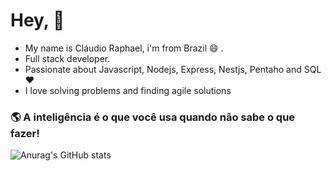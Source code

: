 # Hey, 👋 

* My name is Cláudio Raphael, i'm from Brazil 😄 .
* Full stack developer.
* Passionate about Javascript, Nodejs, Express, Nestjs, Pentaho and SQL ❤️ 
* I love solving problems and finding agile solutions

### 🌎 A inteligência é o que você usa quando não sabe o que fazer!

![Anurag's GitHub stats](https://github-readme-stats.vercel.app/api?username=ClaudioRaphaelCT&show_icons=true&theme=dracula)
